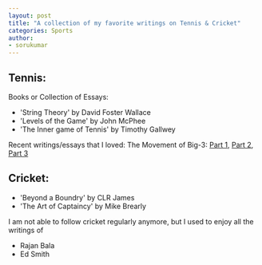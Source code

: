 ```yaml
---
layout: post
title: "A collection of my favorite writings on Tennis & Cricket"
categories: Sports
author:
- sorukumar
---
```

## Tennis:

Books or Collection of Essays:

 - 'String Theory' by David Foster Wallace 
 - 'Levels of the Game' by John McPhee 
 - 'The Inner game of Tennis' by Timothy Gallwey

Recent writings/essays that I loved:
 The Movement of Big-3: [Part 1](https://hughclarke.substack.com/p/the-movement-of-the-big-3-part-i), [Part 2](https://hughclarke.substack.com/p/the-movement-of-the-big-3-part-ii), [Part 3](https://hughclarke.substack.com/p/the-movement-of-the-big-3-part-iii)

## Cricket:


 - 'Beyond a Boundry' by CLR James
 - 'The Art of Captaincy' by Mike Brearly

I am not able to follow cricket regularly anymore, but I used to enjoy all the writings of

 - Rajan Bala
 - Ed Smith

<!--stackedit_data:
eyJoaXN0b3J5IjpbLTQyNzU5OTA5MSwxMjA1NzE0NjM3XX0=
-->